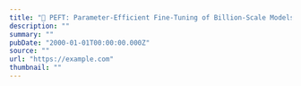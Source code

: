 ```yaml
---
title: "🤗 PEFT: Parameter-Efficient Fine-Tuning of Billion-Scale Models on Low-Resource Hardware"
description: ""
summary: ""
pubDate: "2000-01-01T00:00:00.000Z"
source: ""
url: "https://example.com"
thumbnail: ""
---
```



